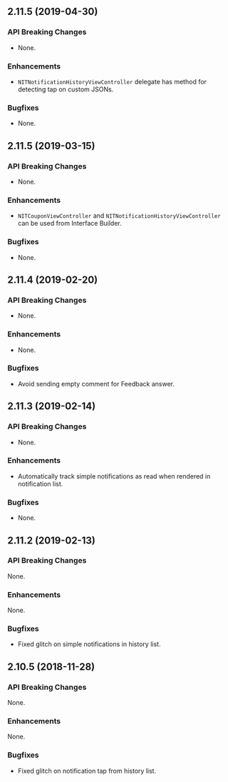 ## 2.11.5 (2019-04-30)

### API Breaking Changes

* None.

### Enhancements

*  `NITNotificationHistoryViewController` delegate has method for detecting tap on custom JSONs.

### Bugfixes

* None.

## 2.11.5 (2019-03-15)

### API Breaking Changes

* None.

### Enhancements

* `NITCouponViewController` and `NITNotificationHistoryViewController` can be used from Interface Builder.

### Bugfixes

* None.

## 2.11.4 (2019-02-20)

### API Breaking Changes

* None.

### Enhancements

* None.

### Bugfixes

* Avoid sending empty comment for Feedback answer.

## 2.11.3 (2019-02-14)

### API Breaking Changes

* None.

### Enhancements

* Automatically track simple notifications as read when rendered in notification list.

### Bugfixes

* None.

## 2.11.2 (2019-02-13)

### API Breaking Changes

None.

### Enhancements

None.

### Bugfixes

* Fixed glitch on simple notifications in history list.

## 2.10.5 (2018-11-28)

### API Breaking Changes

None.

### Enhancements

None.

### Bugfixes

* Fixed glitch on notification tap from history list.
